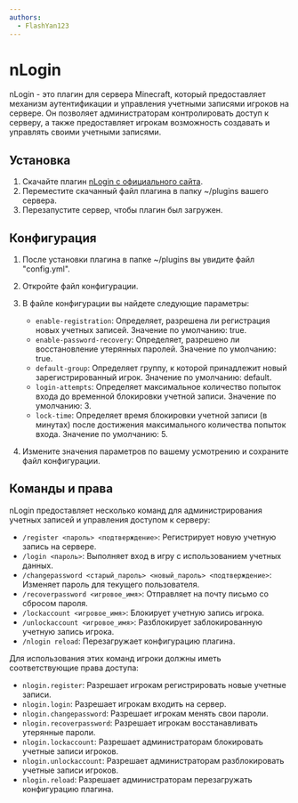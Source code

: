 ```yaml
---
authors: 
  - FlashYan123
---
```


# nLogin

nLogin - это плагин для сервера Minecraft, который предоставляет механизм аутентификации и управления учетными записями игроков на сервере. Он позволяет администраторам контролировать доступ к серверу, а также предоставляет игрокам возможность создавать и управлять своими учетными записями.

## Установка

1. Скачайте плагин [nLogin с официального сайта](https://www.nickuc.com/en/#plugins).
2. Переместите скачанный файл плагина в папку ~/plugins вашего сервера.
3. Перезапустите сервер, чтобы плагин был загружен.

## Конфигурация

1. После установки плагина в папке ~/plugins вы увидите файл "config.yml".
2. Откройте файл конфигурации.
3. В файле конфигурации вы найдете следующие параметры:

   - `enable-registration`: Определяет, разрешена ли регистрация новых учетных записей. Значение по умолчанию: true.
   - `enable-password-recovery`: Определяет, разрешено ли восстановление утерянных паролей. Значение по умолчанию: true.
   - `default-group`: Определяет группу, к которой принадлежит новый зарегистрированный игрок. Значение по умолчанию: default.
   - `login-attempts`: Определяет максимальное количество попыток входа до временной блокировки учетной записи. Значение по умолчанию: 3.
   - `lock-time`: Определяет время блокировки учетной записи (в минутах) после достижения максимального количества попыток входа. Значение по умолчанию: 5.

4. Измените значения параметров по вашему усмотрению и сохраните файл конфигурации.

## Команды и права

nLogin предоставляет несколько команд для администрирования учетных записей и управления доступом к серверу:

- `/register <пароль> <подтверждение>`: Регистрирует новую учетную запись на сервере.
- `/login <пароль>`: Выполняет вход в игру с использованием учетных данных.
- `/changepassword <старый_пароль> <новый_пароль> <подтверждение>`: Изменяет пароль для текущего пользователя.
- `/recoverpassword <игровое_имя>`: Отправляет на почту письмо со сбросом пароля.
- `/lockaccount <игровое_имя>`: Блокирует учетную запись игрока.
- `/unlockaccount <игровое_имя>`: Разблокирует заблокированную учетную запись игрока.
- `/nlogin reload`: Перезагружает конфигурацию плагина.

Для использования этих команд игроки должны иметь соответствующие права доступа:

- `nlogin.register`: Разрешает игрокам регистрировать новые учетные записи.
- `nlogin.login`: Разрешает игрокам входить на сервер.
- `nlogin.changepassword`: Разрешает игрокам менять свои пароли.
- `nlogin.recoverpassword`: Разрешает игрокам восстанавливать утерянные пароли.
- `nlogin.lockaccount`: Разрешает администраторам блокировать учетные записи игроков.
- `nlogin.unlockaccount`: Разрешает администраторам разблокировать учетные записи игроков.
- `nlogin.reload`: Разрешает администраторам перезагружать конфигурацию плагина.